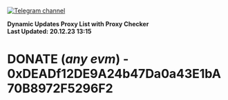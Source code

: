 [![Telegram channel](https://img.shields.io/endpoint?url=https://runkit.io/damiankrawczyk/telegram-badge/branches/master?url=https://t.me/n4z4v0d)](https://t.me/n4z4v0d) 

**Dynamic Updates Proxy List with Proxy Checker**  
**Last Updated: 20.12.23 13:15**

# DONATE (_any evm_) - 0xDEADf12DE9A24b47Da0a43E1bA70B8972F5296F2
